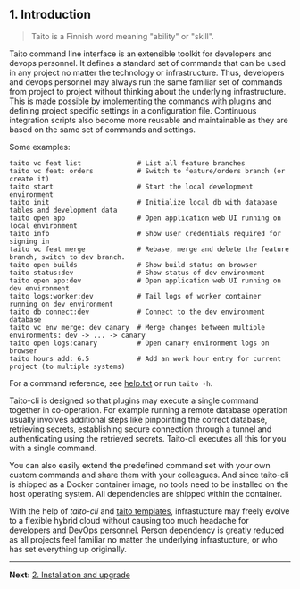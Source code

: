 ## 1. Introduction

> Taito is a Finnish word meaning "ability" or "skill".

Taito command line interface is an extensible toolkit for developers and devops personnel. It defines a standard set of commands that can be used in any project no matter the technology or infrastructure. Thus, developers and devops personnel may always run the same familiar set of commands from project to project without thinking about the underlying infrastructure. This is made possible by implementing the commands with plugins and defining project specific settings in a configuration file. Continuous integration scripts also become more reusable and maintainable as they are based on the same set of commands and settings.

Some examples:

```
taito vc feat list              # List all feature branches
taito vc feat: orders           # Switch to feature/orders branch (or create it)
taito start                     # Start the local development environment
taito init                      # Initialize local db with database tables and development data
taito open app                  # Open application web UI running on local environment
taito info                      # Show user credentials required for signing in
taito vc feat merge             # Rebase, merge and delete the feature branch, switch to dev branch.
taito open builds               # Show build status on browser
taito status:dev                # Show status of dev environment
taito open app:dev              # Open application web UI running on dev environment
taito logs:worker:dev           # Tail logs of worker container running on dev environment
taito db connect:dev            # Connect to the dev environment database
taito vc env merge: dev canary  # Merge changes between multiple environments: dev -> ... -> canary
taito open logs:canary          # Open canary environment logs on browser
taito hours add: 6.5            # Add an work hour entry for current project (to multiple systems)
```

For a command reference, see [help.txt](https://github.com/TaitoUnited/taito-cli/blob/dev/help.txt) or run `taito -h`.

Taito-cli is designed so that plugins may execute a single command together in co-operation. For example running a remote database operation usually involves additional steps like pinpointing the correct database, retrieving secrets, establishing secure connection through a tunnel and authenticating using the retrieved secrets. Taito-cli executes all this for you with a single command.

You can also easily extend the predefined command set with your own custom commands and share them with your colleagues. And since taito-cli is shipped as a Docker container image, no tools need to be installed on the host operating system. All dependencies are shipped within the container.

With the help of *taito-cli* and [taito templates](https://github.com/TaitoUnited/taito-cli/tree/dev/docs/templates.md), infrastucture may freely evolve to a flexible hybrid cloud without causing too much headache for developers and DevOps personnel. Person dependency is greatly reduced as all projects feel familiar no matter the underlying infrastucture, or who has set everything up originally.

---

**Next:** [2. Installation and upgrade](02-installation.md)

